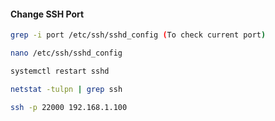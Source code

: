 #### Change SSH Port

```sh
grep -i port /etc/ssh/sshd_config (To check current port)
```

```sh
nano /etc/ssh/sshd_config
```
```sh
systemctl restart sshd
```
```sh
netstat -tulpn | grep ssh
```
```sh
ssh -p 22000 192.168.1.100 
```

